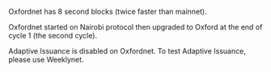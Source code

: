 Oxfordnet has 8 second blocks (twice faster than mainnet).

Oxfordnet started on Nairobi protocol then upgraded to Oxford at the end of cycle 1 (the second cycle).

Adaptive Issuance is disabled on Oxfordnet. To test Adaptive Issuance, please use Weeklynet.
